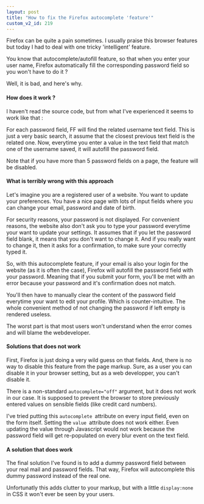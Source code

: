 ```yaml
---
layout: post
title: "How to fix the Firefox autocomplete 'feature'"
custom_v2_id: 219
---
```


<p>Firefox can be quite a pain sometimes. I usually praise this browser features but today I had to deal with one tricky 'intelligent' feature.</p>
<p>You know that autocomplete/autofill feature, so that when you enter your user name, Firefox automatically fill the corresponding password field so you won't have to do it ?</p>
<p>Well, it is bad, and here's why.</p>
<h4>How does it work ?</h4>
<p>I haven't read the source code, but from what I've experienced it seems to work like that :</p>
<p>For each password field, FF will find the related username text field. This is just a very basic search, it assume that the closest previous text field is the related one. Now, everytime you enter a value in the text field that match one of the username saved, it will autofill the password field.</p>
<p>Note that if you have more than 5 password fields on a page, the feature will be disabled.</p>
<h4>What is terribly wrong with this approach</h4>
<p>Let's imagine you are a registered user of a website. You want to update your preferences. You have a nice page with lots of input fields where you can change your email, password and date of birth.</p>
<p>For security reasons, your password is not displayed. For convenient reasons, the website also don't ask you to type your password everytime your want to update your settings. It assumes that if you let the password field blank, it means that you don't want to change it. And if you really want to change it, then it asks for a confirmation, to make sure your correctly typed it.</p>
<p>So, with this autocomplete feature, if your email is also your login for the website (as it is often the case), Firefox will autofill the password field with your password. Meaning that if you submit your form, you'll be met with an error because your password and it's confirmation does not match.</p>
<p>You'll then have to manually clear the content of the password field everytime your want to edit your profile. Which is counter-intuitive. The whole convenient method of not changing the password if left empty is rendered useless.</p>
<p>The worst part is that most users won't understand when the error comes and will blame the webdeveloper.</p>
<h4>Solutions that does not work</h4>
<p>First, Firefox is just doing a very wild guess on that fields. And, there is no way to disable this feature from the page markup. Sure, as a user you can disable it in your browser setting, but as a web developper, you can't disable it.</p>
<p>There is a non-standard <code>autocomplete="off"</code> argument, but it does not work in our case. It is supposed to prevent the browser to store previously entered values on sensible fields (like credit card numbers).</p>
<p>I've tried putting this <code>autocomplete </code>attribute on every input field, even on the form itself. Setting the <code>value </code>attribute does not work either. Even updating the value through Javascript would not work because the password field will get re-populated on every blur event on the text field.</p>
<h4>A solution that does work</h4>
<p>The final solution I've found is to add a dummy password field between your real mail and password fields. That way, Firefox will autocomplete this dummy password instead of the real one.</p>
<p>Unfortunatly this adds clutter to your markup, but with a little <code>display:none</code> in CSS it won't ever be seen by your users.</p>